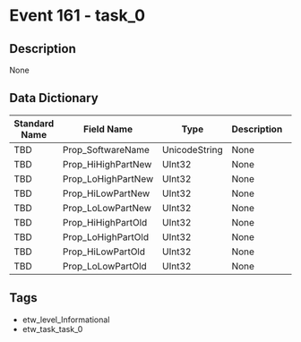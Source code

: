 # Event 161 - task_0

## Description
None

## Data Dictionary
|Standard Name|Field Name|Type|Description|Sample Value|
|---|---|---|---|---|
|TBD|Prop_SoftwareName|UnicodeString|None|`None`|
|TBD|Prop_HiHighPartNew|UInt32|None|`None`|
|TBD|Prop_LoHighPartNew|UInt32|None|`None`|
|TBD|Prop_HiLowPartNew|UInt32|None|`None`|
|TBD|Prop_LoLowPartNew|UInt32|None|`None`|
|TBD|Prop_HiHighPartOld|UInt32|None|`None`|
|TBD|Prop_LoHighPartOld|UInt32|None|`None`|
|TBD|Prop_HiLowPartOld|UInt32|None|`None`|
|TBD|Prop_LoLowPartOld|UInt32|None|`None`|

## Tags
* etw_level_Informational
* etw_task_task_0